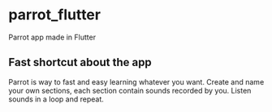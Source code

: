 # parrot_flutter

Parrot app made in Flutter

## Fast shortcut about the app

Parrot is way to fast and easy learning whatever you want.
Create and name your own sections, each section contain sounds recorded by you.
Listen sounds in a loop and repeat.
